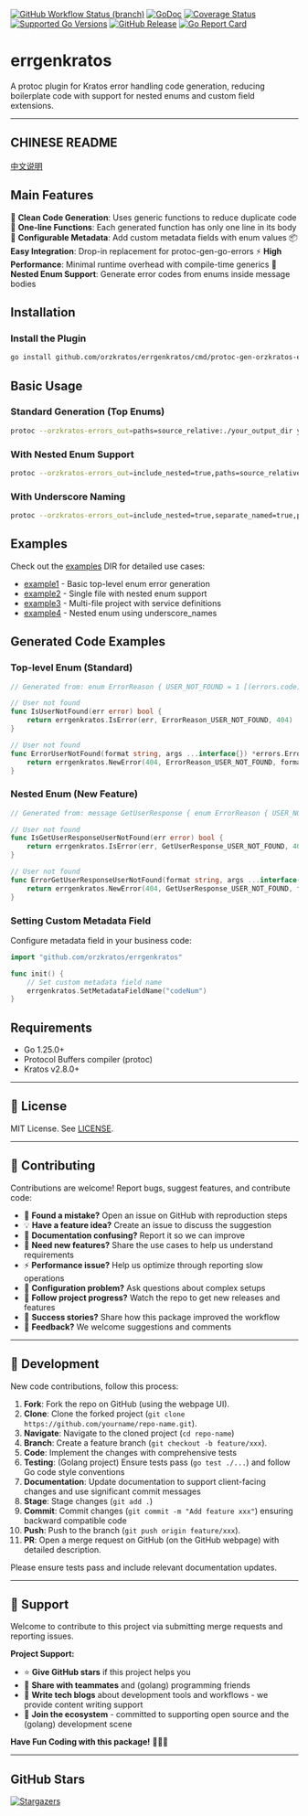 [![GitHub Workflow Status (branch)](https://img.shields.io/github/actions/workflow/status/orzkratos/errgenkratos/release.yml?branch=main&label=BUILD)](https://github.com/orzkratos/errgenkratos/actions/workflows/release.yml?query=branch%3Amain)
[![GoDoc](https://pkg.go.dev/badge/github.com/orzkratos/errgenkratos)](https://pkg.go.dev/github.com/orzkratos/errgenkratos)
[![Coverage Status](https://img.shields.io/coveralls/github/orzkratos/errgenkratos/main.svg)](https://coveralls.io/github/orzkratos/errgenkratos?branch=main)
[![Supported Go Versions](https://img.shields.io/badge/Go-1.25+-lightgrey.svg)](https://go.dev/)
[![GitHub Release](https://img.shields.io/github/release/orzkratos/errgenkratos.svg)](https://github.com/orzkratos/errgenkratos/releases)
[![Go Report Card](https://goreportcard.com/badge/github.com/orzkratos/errgenkratos)](https://goreportcard.com/report/github.com/orzkratos/errgenkratos)

# errgenkratos

A protoc plugin for Kratos error handling code generation, reducing boilerplate code with support for nested enums and custom field extensions.

---

<!-- TEMPLATE (EN) BEGIN: LANGUAGE NAVIGATION -->
## CHINESE README

[中文说明](README.zh.md)
<!-- TEMPLATE (EN) END: LANGUAGE NAVIGATION -->

## Main Features

🚀 **Clean Code Generation**: Uses generic functions to reduce duplicate code
🎯 **One-line Functions**: Each generated function has only one line in its body
🔧 **Configurable Metadata**: Add custom metadata fields with enum values
📦 **Easy Integration**: Drop-in replacement for protoc-gen-go-errors
⚡ **High Performance**: Minimal runtime overhead with compile-time generics
🔄 **Nested Enum Support**: Generate error codes from enums inside message bodies

## Installation

### Install the Plugin
```bash
go install github.com/orzkratos/errgenkratos/cmd/protoc-gen-orzkratos-errors@latest
```

## Basic Usage

### Standard Generation (Top Enums)
```bash
protoc --orzkratos-errors_out=paths=source_relative:./your_output_dir your_proto_files.proto
```

### With Nested Enum Support
```bash
protoc --orzkratos-errors_out=include_nested=true,paths=source_relative:./your_output_dir your_proto_files.proto
```

### With Underscore Naming
```bash
protoc --orzkratos-errors_out=include_nested=true,separate_named=true,paths=source_relative:./your_output_dir your_proto_files.proto
```

## Examples

Check out the [examples](internal/examples/) DIR for detailed use cases:
- [example1](internal/examples/example1/) - Basic top-level enum error generation
- [example2](internal/examples/example2/) - Single file with nested enum support
- [example3](internal/examples/example3/) - Multi-file project with service definitions
- [example4](internal/examples/example4/) - Nested enum using underscore_names

## Generated Code Examples

### Top-level Enum (Standard)
```go
// Generated from: enum ErrorReason { USER_NOT_FOUND = 1 [(errors.code) = 404]; }

// User not found
func IsUserNotFound(err error) bool {
    return errgenkratos.IsError(err, ErrorReason_USER_NOT_FOUND, 404)
}

// User not found
func ErrorUserNotFound(format string, args ...interface{}) *errors.Error {
    return errgenkratos.NewError(404, ErrorReason_USER_NOT_FOUND, format, args...)
}
```

### Nested Enum (New Feature)
```go
// Generated from: message GetUserResponse { enum ErrorReason { USER_NOT_FOUND = 1 [(errors.code) = 404]; } }

// User not found
func IsGetUserResponseUserNotFound(err error) bool {
    return errgenkratos.IsError(err, GetUserResponse_USER_NOT_FOUND, 404)
}

// User not found
func ErrorGetUserResponseUserNotFound(format string, args ...interface{}) *errors.Error {
    return errgenkratos.NewError(404, GetUserResponse_USER_NOT_FOUND, format, args...)
}
```

### Setting Custom Metadata Field

Configure metadata field in your business code:

```go
import "github.com/orzkratos/errgenkratos"

func init() {
    // Set custom metadata field name
    errgenkratos.SetMetadataFieldName("codeNum")
}
```

## Requirements

- Go 1.25.0+
- Protocol Buffers compiler (protoc)
- Kratos v2.8.0+

---

<!-- TEMPLATE (EN) BEGIN: STANDARD PROJECT FOOTER -->
<!-- VERSION 2025-09-26 07:39:27.188023 +0000 UTC -->

## 📄 License

MIT License. See [LICENSE](LICENSE).

---

## 🤝 Contributing

Contributions are welcome! Report bugs, suggest features, and contribute code:

- 🐛 **Found a mistake?** Open an issue on GitHub with reproduction steps
- 💡 **Have a feature idea?** Create an issue to discuss the suggestion
- 📖 **Documentation confusing?** Report it so we can improve
- 🚀 **Need new features?** Share the use cases to help us understand requirements
- ⚡ **Performance issue?** Help us optimize through reporting slow operations
- 🔧 **Configuration problem?** Ask questions about complex setups
- 📢 **Follow project progress?** Watch the repo to get new releases and features
- 🌟 **Success stories?** Share how this package improved the workflow
- 💬 **Feedback?** We welcome suggestions and comments

---

## 🔧 Development

New code contributions, follow this process:

1. **Fork**: Fork the repo on GitHub (using the webpage UI).
2. **Clone**: Clone the forked project (`git clone https://github.com/yourname/repo-name.git`).
3. **Navigate**: Navigate to the cloned project (`cd repo-name`)
4. **Branch**: Create a feature branch (`git checkout -b feature/xxx`).
5. **Code**: Implement the changes with comprehensive tests
6. **Testing**: (Golang project) Ensure tests pass (`go test ./...`) and follow Go code style conventions
7. **Documentation**: Update documentation to support client-facing changes and use significant commit messages
8. **Stage**: Stage changes (`git add .`)
9. **Commit**: Commit changes (`git commit -m "Add feature xxx"`) ensuring backward compatible code
10. **Push**: Push to the branch (`git push origin feature/xxx`).
11. **PR**: Open a merge request on GitHub (on the GitHub webpage) with detailed description.

Please ensure tests pass and include relevant documentation updates.

---

## 🌟 Support

Welcome to contribute to this project via submitting merge requests and reporting issues.

**Project Support:**

- ⭐ **Give GitHub stars** if this project helps you
- 🤝 **Share with teammates** and (golang) programming friends
- 📝 **Write tech blogs** about development tools and workflows - we provide content writing support
- 🌟 **Join the ecosystem** - committed to supporting open source and the (golang) development scene

**Have Fun Coding with this package!** 🎉🎉🎉

<!-- TEMPLATE (EN) END: STANDARD PROJECT FOOTER -->

---

## GitHub Stars

[![Stargazers](https://starchart.cc/orzkratos/errgenkratos.svg?variant=adaptive)](https://starchart.cc/orzkratos/errgenkratos)